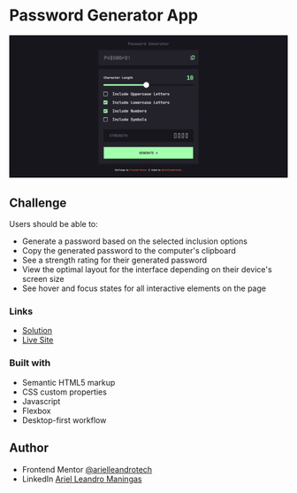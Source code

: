 # Password Generator App

![](./screenshots/Password-Generator.png)


## Challenge

Users should be able to:

- Generate a password based on the selected inclusion options
- Copy the generated password to the computer's clipboard
- See a strength rating for their generated password
- View the optimal layout for the interface depending on their device's screen size
- See hover and focus states for all interactive elements on the page

### Links

- [Solution](https://github.com/sumguywantstobreakin/Password-generator)
- [Live Site](https://sumguywantstobreakin.github.io/Password-generator/)

### Built with

- Semantic HTML5 markup
- CSS custom properties
- Javascript
- Flexbox
- Desktop-first workflow

## Author

- Frontend Mentor [@arielleandrotech](https://www.frontendmentor.io/profile/arielleandrotech)
- LinkedIn [Ariel Leandro Maningas](https://www.linkedin.com/in/ariel-leandro-maningas-999727276/)
 
